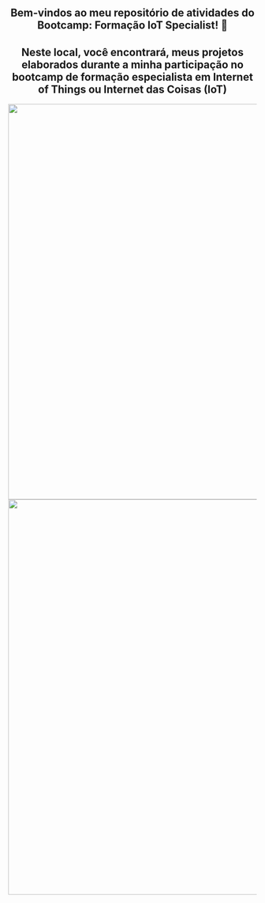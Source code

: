 <span align="center">

##  Bem-vindos ao meu repositório de atividades do Bootcamp: Formação IoT Specialist! 👋
 

## Neste local, você encontrará, meus projetos elaborados durante a minha participação no bootcamp de formação especialista em Internet of Things ou Internet das Coisas (IoT)
</span>


<div align="center">
<img src="https://user-images.githubusercontent.com/111321791/208213213-ca1e28af-68e8-4733-844e-c7676872a03f.PNG" width="800px" />
</div>
<img src="https://user-images.githubusercontent.com/111321791/208213259-39a2b46f-8187-4ae3-a33c-516149f9387d.PNG" width="800px" />
</div>

